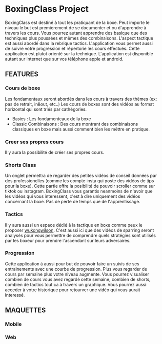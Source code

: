 # BoxingClass Project
BoxingClass est destiné à tout les pratiquant de la boxe. Peut importe le niveau le but est premièrement de se documenter et ou d'apprendre à travers les cours. Vous pourrez autant apprendre des basique que des techniques plus poussées et mêmes des combinaisons. L'aspect tactique est aussi abordé dans la rebrique tactics. L'application vous permet aussi de suivre votre progression et répertorie les cours effectués.
Cette application est plutot orienté sur la technique.
L'application est disponible autant sur internet que sur vos téléphone apple et android.

## FEATURES
### Cours de boxe
Les fondamentaux seront abordés dans les cours à travers des thèmes (ex: pas de retrait, in&out, etc..)
Les cours de boxes sont des vidéos au format horizontal qui sont triés par cathégories.
- Basics : Les fondamenteaux de la boxe
- Classic Combinaisons : Des cours montrant des combinaisons classiques en boxe mais aussi comment bien les mêttre en pratique.

### Creer ses propres cours
Il y aura la possibilité de créer ses propres cours.

### Shorts Class
Un onglet permettra de regarder des petites vidéos de conseil données par des professionelles (comme les compte insta qui poste des vidéos de tips pour la boxe).
Cette partie offre la posibilité de pouvoir scroller comme sur tiktok ou instagram. BoxingClass vous garantis neanmoins de n'avoir que les vidéos qui vous interessent, c'est à dire uniquement des vidéos concernant la boxe. Pas de perte de temps que de l'apprentissage.

### Tactics
Il y aura aussi un espace dédié à la tactique en boxe comme peux le proposer [wukongwilson](https://www.instagram.com/wukongwilson/).
C'est aussi ici que des vidéos de sparring seront analysés pour vous permettre de comprendre quels stratégies sont utilisés par les boxeur pour prendre l'ascendant sur leurs adversaires.

### Progression
Cette application à aussi pour but de pouvoir faire un suivis de ses entrainements avec une courbe de progression.
Plus vous regarder de cours par semaine plus votre niveau augmente.
Vous pourrez visualiser combien de cours vous avez regardé cette semaine, combien de shorts, combien de tactics tout ca à travers un graphique. 
Vous pourrez aussi acceder à votre historique pour retourver une vidéo qui vous aurait interessé.

## MAQUETTES
### Mobile
### Web
